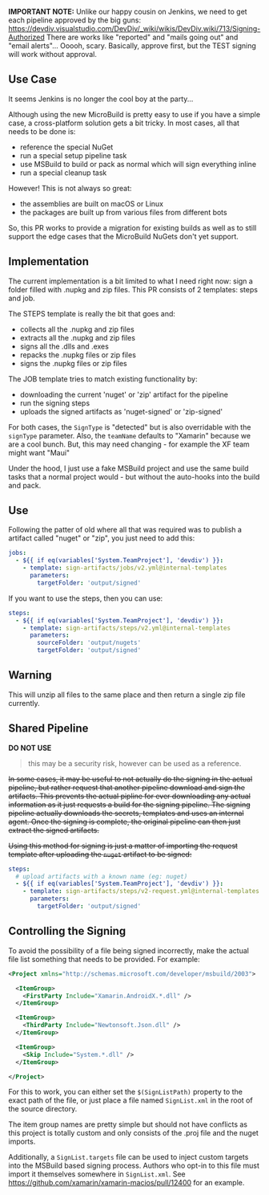 **IMPORTANT NOTE:** Unlike our happy cousin on Jenkins, we need to get each pipeline approved by the big guns: https://devdiv.visualstudio.com/DevDiv/_wiki/wikis/DevDiv.wiki/713/Signing-Authorized There are works like "reported" and "mails going out" and "email alerts"... Ooooh, scary. Basically, approve first, but the TEST signing will work without approval. 

## Use Case

It seems Jenkins is no longer the cool boy at the party...

Although using the new MicroBuild is pretty easy to use if you have a simple case, a cross-platform solution gets a bit tricky. In most cases, all that needs to be done is:
 - reference the special NuGet
 - run a special setup pipeline task
 - use MSBuild to build or pack as normal which will sign everything inline
 - run a special cleanup task

However! This is not always so great:
 - the assemblies are built on macOS or Linux
 - the packages are built up from various files from different bots

So, this PR works to provide a migration for existing builds as well as to still support the edge cases that the MicroBuild NuGets don't yet support.

## Implementation

The current implementation is a bit limited to what I need right now: sign a folder filled with .nupkg and zip files. This PR consists of 2 templates: steps and job.

The STEPS template is really the bit that goes and:
 - collects all the .nupkg and zip files
 - extracts all the .nupkg and zip files
 - signs all the .dlls and .exes
 - repacks the .nupkg files or zip files
 - signs the .nupkg files or zip files

The JOB template tries to match existing functionality by:
 - downloading the current 'nuget' or 'zip' artifact for the pipeline
 - run the signing steps
 - uploads the signed artifacts as 'nuget-signed' or 'zip-signed'

For both cases, the `SignType` is "detected" but is also overridable with the `signType` parameter. Also, the `teamName` defaults to "Xamarin" because we are a cool bunch. But, this may need changing - for example the XF team might want "Maui"

Under the hood, I just use a fake MSBuild project and use the same build tasks that a normal project would - but without the auto-hooks into the build and pack.

## Use

Following the patter of old where all that was required was to publish a artifact called "nuget" or "zip", you just need to add this:

```yaml
jobs:
  - ${{ if eq(variables['System.TeamProject'], 'devdiv') }}:
    - template: sign-artifacts/jobs/v2.yml@internal-templates
      parameters:
        targetFolder: 'output/signed'
```

If you want to use the steps, then you can use:

```yaml
steps:
  - ${{ if eq(variables['System.TeamProject'], 'devdiv') }}:
    - template: sign-artifacts/steps/v2.yml@internal-templates
      parameters:
        sourceFolder: 'output/nugets'
        targetFolder: 'output/signed'
```

## Warning
This will unzip all files to the same place and then return a single zip file currently.

## Shared Pipeline

**DO NOT USE**

> this may be a security risk, however can be used as a reference.

~~In some cases, it may be useful to not actually do the signing in the actual pipeline, but rather request that another pipeline download and sign the artifacts. This prevents the actual pipline for ever downloading any actual information as it just requests a build for the signing pipeline. The signing pipeline actually downloads the secrets, templates and uses an internal agent. Once the signing is complete, the original pipeline can then just extract the signed artifacts.~~

~~Using this method for signing is just a matter of importing the request template after uploading the `nuget` artifact to be signed:~~

```yaml
steps:
  # upload artifacts with a known name (eg: nuget)
  - ${{ if eq(variables['System.TeamProject'], 'devdiv') }}:
    - template: sign-artifacts/steps/v2-request.yml@internal-templates
      parameters:
        targetFolder: 'output/signed'
```

## Controlling the Signing

To avoid the possibility of a file being signed incorrectly, make the actual file list something that needs to be provided. For example:

```xml
<Project xmlns="http://schemas.microsoft.com/developer/msbuild/2003">

  <ItemGroup>
    <FirstParty Include="Xamarin.AndroidX.*.dll" />
  </ItemGroup>

  <ItemGroup>
    <ThirdParty Include="Newtonsoft.Json.dll" />
  </ItemGroup>

  <ItemGroup>
    <Skip Include="System.*.dll" />
  </ItemGroup>

</Project>
```

For this to work, you can either set the `$(SignListPath)` property to the exact path of the file, or just place a file named `SignList.xml` in the root of the source directory.

The item group names are pretty simple but should not have conflicts as this project is totally custom and only consists of the .proj file and the nuget imports.

Additionally, a `SignList.targets` file can be used to inject custom targets into the MSBuild based signing process. Authors who opt-in to this file must import it themselves somewhere in `SignList.xml`. See https://github.com/xamarin/xamarin-macios/pull/12400 for an example.

